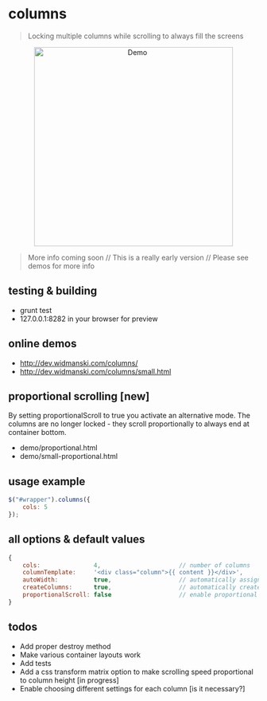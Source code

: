 # columns

> Locking multiple columns while scrolling to always fill the screens

<p align="center"><img style="max-width: 100%" height="400" src="http://dev.widmanski.com/columns/cols-demo.gif?v2" alt="Demo"></p>

> More info coming soon // This is a really early version // Please see demos for more info

## testing & building
- grunt test  
- 127.0.0.1:8282 in your browser for preview

## online demos
- http://dev.widmanski.com/columns/
- http://dev.widmanski.com/columns/small.html


## proportional scrolling [new]

By setting proportionalScroll to true you activate an alternative mode. The columns are no longer locked - they scroll proportionally to always end at container bottom.

- demo/proportional.html
- demo/small-proportional.html

## usage example
``` js
$("#wrapper").columns({
    cols: 5
});
```

## all options & default values
``` js
{
    cols:               4,                      // number of columns
    columnTemplate:     '<div class="column">{{ content }}</div>',
    autoWidth:          true,                   // automatically assign the column width
    createColumns:      true,                   // automatically create columns?
    proportionalScroll: false                   // enable proportional scroll mode
}
```

## todos

- Add proper destroy method
- Make various container layouts work
- Add tests
- Add a css transform matrix option to make scrolling speed proportional to column height [in progress]
- Enable choosing different settings for each column [is it necessary?]